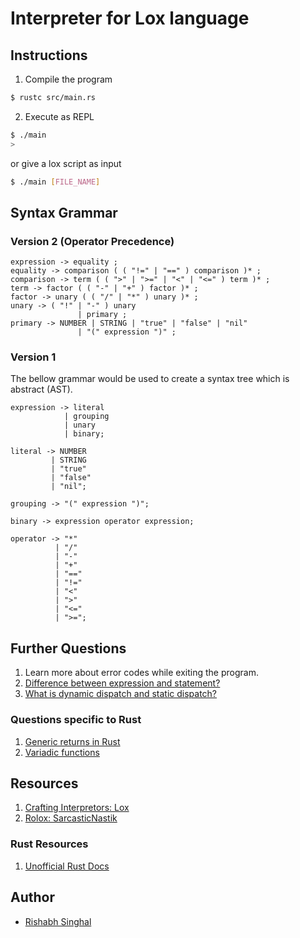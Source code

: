 # Interpreter for Lox language

## Instructions

1. Compile the program
```bash
$ rustc src/main.rs
```

2. Execute as REPL
```bash
$ ./main
>
```

or give a lox script as input
```bash
$ ./main [FILE_NAME]
```

## Syntax Grammar

### Version 2 (Operator Precedence)

```text
expression -> equality ;
equality -> comparison ( ( "!=" | "==" ) comparison )* ;
comparison -> term ( ( ">" | ">=" | "<" | "<=" ) term )* ;
term -> factor ( ( "-" | "+" ) factor )* ;
factor -> unary ( ( "/" | "*" ) unary )* ;
unary -> ( "!" | "-" ) unary
               | primary ;
primary -> NUMBER | STRING | "true" | "false" | "nil"
               | "(" expression ")" ;
```

### Version 1

The bellow grammar would be used to create a syntax tree which is abstract
 (AST).

```text
expression -> literal
            | grouping
            | unary
            | binary;

literal -> NUMBER
         | STRING
         | "true"
         | "false"
         | "nil";

grouping -> "(" expression ")";

binary -> expression operator expression;

operator -> "*"
          | "/"
          | "-"
          | "+"
          | "=="
          | "!="
          | "<"
          | ">"
          | "<="
          | ">=";
```

## Further Questions

1. Learn more about error codes while exiting the program.
2. [Difference between expression and statement?](https://dev.to/promhize/javascript-in-depth-all-you-need-to-know-about-expressions-statements-and-expression-statements-5k2#:~:text=Expressions%20are%20Javascript%20code%20snippets%20that%20result%20in%20a%20single%20value.&text=All%20of%20the%20above%20are,is%20logged%20to%20the%20console.)
3. [What is dynamic dispatch and static dispatch?](https://lukasatkinson.de/2016/dynamic-vs-static-dispatch)

### Questions specific to Rust

1. [Generic returns in Rust](https://blog.jcoglan.com/2019/04/22/generic-returns-in-rust/)
2. [Variadic functions](https://stackoverflow.com/questions/28951503/how-can-i-create-a-function-with-a-variable-number-of-arguments)

## Resources

1. [Crafting Interpretors: Lox](https://craftinginterpreters.com/)
2. [Rolox: SarcasticNastik](https://github.com/SarcasticNastik/rolox)

### Rust Resources

1. [Unofficial Rust Docs](https://rust-unofficial.github.io/patterns/patterns/behavioural/visitor.html)

## Author

- [Rishabh Singhal](https://rish-singhal.github.io)

